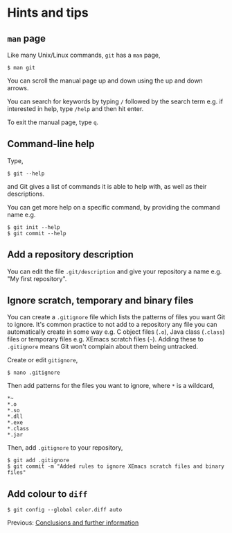 # Hints and tips

## `man` page

Like many Unix/Linux commands, `git` has a `man` page,

    $ man git

You can scroll the manual page up and down using the up and down arrows.

You can search for keywords by typing `/` followed by the search term e.g. if interested in help, type `/help` and then hit enter.

To exit the manual page, type `q`.

## Command-line help

Type,

    $ git --help

and Git gives a list of commands it is able to help with, as well
as their descriptions. 

You can get more help on a specific command, by providing the command name e.g.

    $ git init --help
    $ git commit --help

## Add a repository description

You can edit the file `.git/description` and give your repository a name e.g. "My first repository".

## Ignore scratch, temporary and binary files

You can create a `.gitignore` file which lists the patterns of files you want Git to ignore. It's common practice to not add to a repository any file you can automatically create in some way e.g. C object files (`.o`), Java class (`.class`) files or temporary files e.g. XEmacs scratch files (`~`). Adding these to `.gitignore` means Git won't complain about them being untracked.

Create or edit `gitignore`,

    $ nano .gitignore

Then add patterns for the files you want to ignore, where `*` is a wildcard,

    *~
    *.o
    *.so
    *.dll
    *.exe
    *.class
    *.jar

Then, add `.gitignore` to your repository,

    $ git add .gitignore
    $ git commit -m "Added rules to ignore XEmacs scratch files and binary files"

## Add colour to `diff`

    $ git config --global color.diff auto

Previous: [Conclusions and further information](Conclusion.md)

